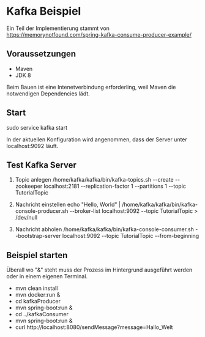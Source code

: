 # Kafka Beispiel

Ein Teil der Implementierung stammt von https://memorynotfound.com/spring-kafka-consume-producer-example/

## Voraussetzungen

* Maven
* JDK 8

Beim Bauen ist eine Intenetverbindung erforderling, weil Maven die notwendigen Dependencies lädt.

## Start

sudo service kafka start

In der aktuellen Konfiguration wird angenommen, dass der Server unter localhost:9092 läuft.

## Test Kafka Server

1. Topic anlegen
/home/kafka/kafka/bin/kafka-topics.sh --create --zookeeper localhost:2181 --replication-factor 1 --partitions 1 --topic TutorialTopic

2. Nachricht einstellen
echo "Hello, World" | /home/kafka/kafka/bin/kafka-console-producer.sh --broker-list localhost:9092 --topic TutorialTopic > /dev/null

3. Nachricht abholen
/home/kafka/kafka/bin/kafka-console-consumer.sh --bootstrap-server localhost:9092 --topic TutorialTopic --from-beginning

## Beispiel starten

Überall wo "&" steht muss der Prozess im Hintergrund ausgeführt werden oder in einem eigenen Terminal.

* mvn clean install
* mvn docker:run &
* cd kafkaProducer
* mvn spring-boot:run &
* cd ../kafkaConsumer
* mvn spring-boot:run &
* curl http://localhost:8080/sendMessage?message=Hallo_Welt

